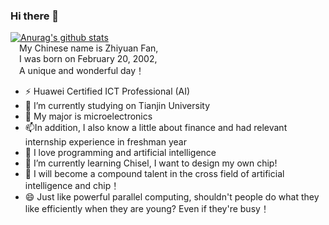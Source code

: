 ### Hi there 👋
[![Anurag's github stats](https://github-readme-stats.vercel.app/api?username=Elvisambition)](https://github.com/anuraghazra/github-readme-stats)  
&ensp;&ensp;My Chinese name is Zhiyuan Fan,  
&ensp;&ensp;I was born on February 20, 2002,  
&ensp;&ensp;A unique and wonderful day！
- ⚡ Huawei Certified ICT Professional (AI)
- 🔭 I’m currently studying on Tianjin University
- 🌱 My major is microelectronics
- 📫In addition, I also know a little about finance and had relevant internship experience in freshman year
- 👯 I love programming and artificial intelligence
- 🤔 I’m currently learning Chisel, I want to design my own chip!
- 💬 I will become a compound talent in the cross field of artificial intelligence and chip！
- 😄 Just like powerful parallel computing, shouldn't people do what they like efficiently when they are young? Even if they're busy！




<!--
**Elvisambition/Elvisambition** is a ✨ _special_ ✨ repository because its `README.md` (this file) appears on your GitHub profile.

Here are some ideas to get you started:

- 🔭 I’m currently working on ...
- 🌱 I’m currently learning ...
- 👯 I’m looking to collaborate on ...
- 🤔 I’m looking for help with ...
- 💬 Ask me about ...
- 📫 How to reach me: ...
- 😄 Pronouns: ...
- ⚡ Fun fact: ...
-->
